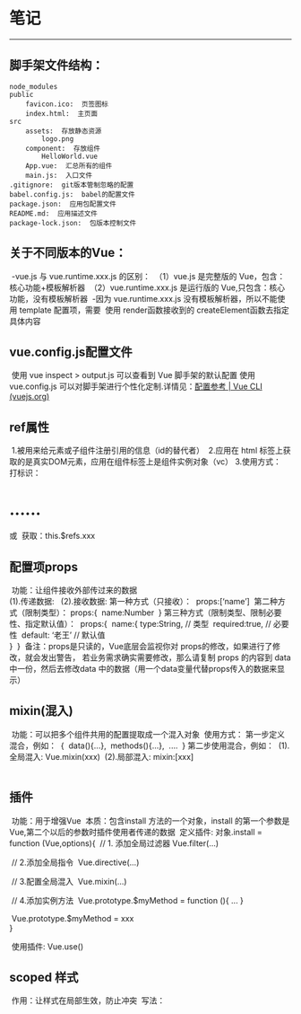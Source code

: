 

# 笔记

------

## 脚手架文件结构：
    node_modules
    public
        favicon.ico:  页签图标
        index.html:  主页面
    src
        assets:  存放静态资源
            logo.png
        component:  存放组件
            HelloWorld.vue
        App.vue:  汇总所有的组件
        main.js:  入口文件
    .gitignore:  git版本管制忽略的配置
    babel.config.js:  babel的配置文件
    package.json:  应用包配置文件
    README.md:  应用描述文件
    package-lock.json:  包版本控制文件


## 关于不同版本的Vue：
​		-vue.js 与 vue.runtime.xxx.js 的区别：
​			（1）vue.js 是完整版的 Vue，包含：核心功能+模板解析器
​			（2）vue.runtime.xxx.js 是运行版的 Vue,只包含：核心功能，没有模板解析器
​		-因为 vue.runtime.xxx.js 没有模板解析器，所以不能使用 template 配置项，需要
​				使用 render函数接收到的 createElement函数去指定具体内容

## vue.config.js配置文件

​		使用 vue inspect > output.js 可以查看到 Vue 脚手架的默认配置
​		使用 vue.config.js 可以对脚手架进行个性化定制.详情见：[配置参考 | Vue CLI 					(vuejs.org)](https://cli.vuejs.org/zh/config/#vue-config-js)



## ref属性

​		1.被用来给元素或子组件注册引用的信息（id的替代者）
​		2.应用在 html 标签上获取的是真实DOM元素，应用在组件标签上是组件实例对象（vc）
​		3.使用方式：
​			打标识：<h1 ref='xxx'>......</h1> 或 <School ref='xxx'> </School>
​			获取：this.$refs.xxx
​		

## 配置项props

​		功能：让组件接收外部传过来的数据		
​			(1).传递数据:
​					<Demo name="xxx" />
​			(2).接收数据:
​					第一种方式（只接收）：
​						props:[‘name’]
​					第二种方式（限制类型）：
​						props:{
​							name:Number
​						}
​					第三种方式（限制类型、限制必要性、指定默认值）：
​						props:{
​							name:{
​									type:String,  // 类型
​									required:true, // 必要性
​									default: ‘老王’ // 默认值						
​							}
​						}
​		备注：props是只读的，Vue底层会监视你对 props的修改，如果进行了修改，就会发出警告，
​					若业务需求确实需要修改，那么请复制 props 的内容到 data 中一份，然后去修改data
​					中的数据（用一个data变量代替props传入的数据来显示）

## mixin(混入)

​		功能：可以把多个组件共用的配置提取成一个混入对象
​		使用方式：
   		 第一步定义混合，例如：
​       		 {
​            		data(){...},
​           		 methods(){...},
​           		 ....
​      		  }
  	 	 第二步使用混合，例如：
​       	 	(1).全局混入: Vue.mixin(xxx)
​       		 (2).局部混入: mixin:[xxx]		
​	

## 插件

​		功能：用于增强Vue
​		本质：包含install 方法的一个对象，install 的第一个参数是 Vue,第二个以后的参数时插件使用者传递的数据
​		定义插件:
​				对象.install = function (Vue,options){
​						// 1. 添加全局过滤器
​								Vue.filter(...)

​						// 2.添加全局指令
​								Vue.directive(...)

​						// 3.配置全局混入
​								Vue.mixin(...)

​						// 4.添加实例方法
​								Vue.prototype.$myMethod = function (){ ... }

​								Vue.prototype.$myMethod = xxx						
​					}	

​		使用插件: Vue.use()		



## scoped 样式

​		作用：让样式在局部生效，防止冲突
​		写法： <style scoped>

## 		

## 总结 ToDoList案列

​		1.组件化编码流程：

​				（1）拆分静态组件：组件要按照功能点拆分，命名不要与html元素相冲突

​				（2）实现动态组件：考虑好数据的存放位置，数据是一个组件在用，还是一些组件在用：

​							1）一个组件在用：放在组件自身即可

​							2）一些组件在用：放在他们共同的父组件上（状态提升）

​				（3）实现交互：从绑定事件开始

​		2.props适用于：

​				（1）父组件 ===> 子组件   通信

​				（2）子组件 ===> 父组件   通信（要求父先给子一个函数）

​		3.使用 v-model 时要切记： v-model 绑定的值不能是 props 传过来的值，因为 props 是不可以修改的

​		4.props 传过来的若是对象类型的值，修改对象中的属性时 Vue 不会报错，但不推荐这样做